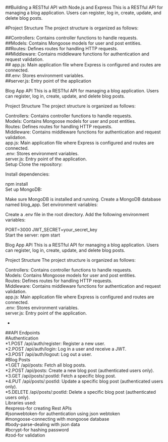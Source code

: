 ##Building a RESTful API with Node.js and Express This is a RESTful API for managing a blog application. Users can register, log in, create, update, and delete blog posts.<br>

#Project Structure The project structure is organized as follows:<br>

##Controllers: Contains controller functions to handle requests.<br> ##Models: Contains Mongoose models for user and post entities.<br> ##Routes: Defines routes for handling HTTP requests.<br> ##Middleware: Contains middleware functions for authentication and request validation.<br>## app.js: Main application file where Express is configured and routes are connected. <br>##.env: Stores environment variables. <br>##server.js: Entry point of the application



Blog App API This is a RESTful API for managing a blog application. Users can register, log in, create, update, and delete blog posts.<br>

Project Structure The project structure is organized as follows:<dr>

Controllers: Contains controller functions to handle requests.<br> Models: Contains Mongoose models for user and post entities. <br>Routes: Defines routes for handling HTTP requests. <br>Middleware: Contains middleware functions for authentication and request validation.<br> app.js: Main application file where Express is configured and routes are connected. <br>.env: Stores environment variables. <br>server.js: Entry point of the application. <br>Setup Clone the repository:<br>

Install dependencies:<br>

npm install <br>Set up MongoDB:<br>

Make sure MongoDB is installed and running. Create a MongoDB database named blog_app. Set environment variables:<br>

Create a .env file in the root directory. Add the following environment variables:<br>

PORT=3000 JWT_SECRET=your_secret_key <br>Start the server: npm start<br>


Blog App API This is a RESTful API for managing a blog application. Users can register, log in, create, update, and delete blog posts.<br>

Project Structure The project structure is organized as follows:<br>

Controllers: Contains controller functions to handle requests.<br>
Models: Contains Mongoose models for user and post entities.<br>
Routes: Defines routes for handling HTTP requests.<br>
Middleware: Contains middleware functions for authentication and request validation.<br>
app.js: Main application file where Express is configured and routes are connected.<br>
.env: Stores environment variables.<br>
server.js: Entry point of the application.<br>

*

##API Endpoints<br>
#Authentication<br>
*1.POST /api/auth/register: Register a new user.<br>
*2.POST /api/auth/login: Log in a user and receive a JWT.<br>
*3.POST /api/auth/logout: Log out a user.<br>
#Blog Posts<br>
*1.GET /api/posts: Fetch all blog posts.<br>
*2.POST /api/posts: Create a new blog post (authenticated users only).<br>
*3.GET /api/posts/:postId: Fetch a specific blog post.<br>
*4.PUT /api/posts/:postId: Update a specific blog post (authenticated users only).<br>
*5.DELETE /api/posts/:postId: Delete a specific blog post (authenticated users only).<br>
Libraries used:<br>
#express-for creating Rest APIs<br>
#jsonwebtoken-for authentication using json webtoken<br>
#mongoose-connecting with mongoose database<br>
#body-parse-dealing with json data<br>
#bcrypt-for hashing password<br>
#zod-for validation<br>

